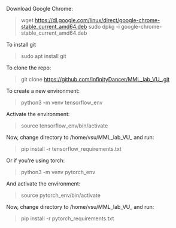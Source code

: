 Download Google Chrome:
> wget https://dl.google.com/linux/direct/google-chrome-stable_current_amd64.deb
> sudo dpkg -i google-chrome-stable_current_amd64.deb

To install git
> sudo apt install git

To clone the repo:
> git clone https://github.com/InfinityDancer/MML_lab_VU_.git

To create a new environment:
> python3 -m venv tensorflow_env   

Activate the environment:
> source tensorflow_env/bin/activate

Now, change directory to /home/vsu/MML_lab_VU_ and run:
> pip install -r tensorflow_requirements.txt


Or if you're using torch:
> python3 -m venv pytorch_env   

And activate the environment:
> source pytorch_env/bin/activate

Now, change directory to /home/vsu/MML_lab_VU_ and run:
> pip install -r pytorch_requirements.txt
